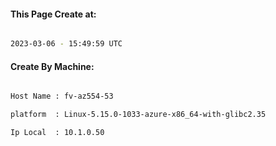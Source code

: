 
   
#### This Page Create at:

```bash

2023-03-06 - 15:49:59 UTC

```

#### Create By Machine:

```bash

Host Name : fv-az554-53

platform  : Linux-5.15.0-1033-azure-x86_64-with-glibc2.35

Ip Local  : 10.1.0.50

```

